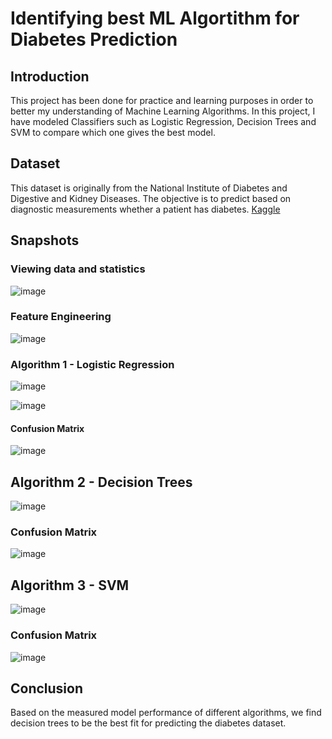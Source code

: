 # Identifying best ML Algortithm for Diabetes Prediction

## Introduction
This project has been done for practice and learning purposes in order to better my understanding of Machine Learning Algorithms. 
In this project, I have modeled Classifiers such as Logistic Regression, Decision Trees and SVM to compare which one gives the best model.

## Dataset
This dataset is originally from the National Institute of Diabetes and Digestive and Kidney Diseases. The objective is to predict based on diagnostic measurements whether a patient has diabetes.
[Kaggle](https://www.kaggle.com/datasets/mathchi/diabetes-data-set)

## Snapshots

### Viewing data and statistics

![image](https://user-images.githubusercontent.com/41228969/189175599-e7cb143f-24cd-42c0-b96b-2105974c5803.png)

### Feature Engineering

![image](https://user-images.githubusercontent.com/41228969/189176092-74250541-8bde-4015-9f8c-f69af5b4cf1a.png)

### Algorithm 1 - Logistic Regression

![image](https://user-images.githubusercontent.com/41228969/189176720-477e3237-4638-49e8-885a-94b74cd52002.png)

![image](https://user-images.githubusercontent.com/41228969/189176846-7fa9b790-ad7d-41eb-a963-8e2f86170fa7.png)

#### Confusion Matrix

![image](https://user-images.githubusercontent.com/41228969/189177163-9e71b341-1d1c-4d0e-9b2f-f86eff6ac7c2.png)

## Algorithm 2 - Decision Trees

![image](https://user-images.githubusercontent.com/41228969/189177441-86a7a8da-7a29-4dd2-b2d4-de33ccaf8c5f.png)

### Confusion Matrix

![image](https://user-images.githubusercontent.com/41228969/189177535-2060123b-0e40-4c56-91d3-2ed9b56076d2.png)


## Algorithm 3 - SVM

![image](https://user-images.githubusercontent.com/41228969/189177612-718142ca-ef9b-4095-9b7a-9fd214368f20.png)

### Confusion Matrix

![image](https://user-images.githubusercontent.com/41228969/189177730-f7ebc993-7e56-41ce-9245-0afbcac77497.png)

## Conclusion

Based on the measured model performance of different algorithms, we find decision trees to be the best fit for predicting the diabetes dataset.

